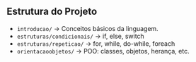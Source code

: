## Estrutura do Projeto

- `introducao/` → Conceitos básicos da linguagem.
- `estruturas/condicionais/` → if, else, switch
- `estruturas/repeticao/` → for, while, do-while, foreach
- `orientacaoobjetos/` → POO: classes, objetos, herança, etc.
